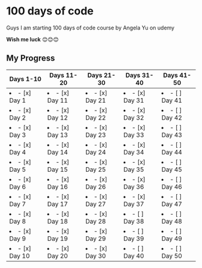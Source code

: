 # 100 days of code
Guys I am starting 100 days of code course by Angela Yu on udemy

**Wish me luck** 😊😊😊

## My Progress

| Days 1-10 | Days 11-20 | Days 21-30 | Days 31-40 | Days 41-50 |
|--- | ---|--- | ---|---|
| <li>- [x] Day 1</li>| <li>- [x] Day 11</li> | <li>- [x] Day 21</li> | <li>- [x] Day 31</li> | <li>- [ ] Day 41</li> | 
| <li>- [x] Day 2</li>| <li>- [x] Day 12</li> | <li>- [x] Day 22</li> | <li>- [x] Day 32</li> | <li>- [ ] Day 42</li> | 
| <li>- [x] Day 3</li>| <li>- [x] Day 13</li> | <li>- [x] Day 23</li> | <li>- [x] Day 33</li> | <li>- [ ] Day 43</li> | 
| <li>- [x] Day 4</li>| <li>- [x] Day 14</li> | <li>- [x] Day 24</li> | <li>- [x] Day 34</li> | <li>- [ ] Day 44</li> | 
| <li>- [x] Day 5</li>| <li>- [x] Day 15</li> | <li>- [x] Day 25</li> | <li>- [x] Day 35</li> | <li>- [ ] Day 45</li> | 
| <li>- [x] Day 6</li>| <li>- [x] Day 16</li> | <li>- [x] Day 26</li> | <li>- [x] Day 36</li> | <li>- [ ] Day 46</li> | 
| <li>- [x] Day 7</li>| <li>- [x] Day 17</li> | <li>- [x] Day 27</li> | <li>- [x] Day 37</li> | <li>- [ ] Day 47</li> | 
| <li>- [x] Day 8</li>| <li>- [x] Day 18</li> | <li>- [x] Day 28</li> | <li>- [ ] Day 38</li> | <li>- [ ] Day 48</li> | 
| <li>- [x] Day 9</li>| <li>- [x] Day 19</li> | <li>- [x] Day 29</li> | <li>- [ ] Day 39</li> | <li>- [ ] Day 49</li> | 
| <li>- [x] Day 10</li>| <li>- [x] Day 20</li> | <li>- [x] Day 30</li> | <li>- [ ] Day 40</li> | <li>- [ ] Day 50</li> | 
